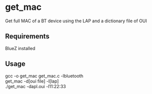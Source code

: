 # get_mac
Get full MAC of a BT device using the LAP and a dictionary file of OUI<br />
## Requirements
BlueZ installed<br />

## Usage
gcc -o get_mac get_mac.c -lbluetooth<br />get_mac -d[oui file] -l[lap]<br />./get_mac -dapl.oui -l11:22:33
